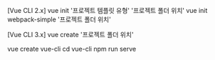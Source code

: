[Vue CLI 2.x]
vue init '프로젝트 템플릿 유형' '프로젝트 폴더 위치'
vue init webpack-simple '프로젝트 폴더 위치'

[Vue CLI 3.x]
vue create '프로젝트 폴더 위치'

vue create vue-cli
cd vue-cli
npm run serve